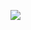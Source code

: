 <a href="https://codeclimate.com/github/RifmaMan/php-project-45/maintainability"><img src="https://api.codeclimate.com/v1/badges/64becd191702f4f154f4/maintainability" /></a>
